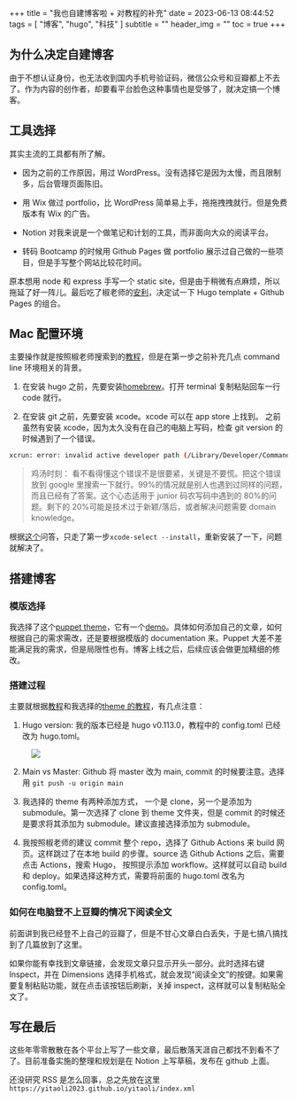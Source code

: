 +++
title = "我也自建博客啦 + 对教程的补充"
date = 2023-06-13 08:44:52
tags = [
    "博客",
    "hugo",
    "科技"
]
subtitle = ""
header_img = ""
toc = true
+++

## 为什么决定自建博客

由于不想认证身份，也无法收到国内手机号验证码，微信公众号和豆瓣都上不去了。作为内容的创作者，却要看平台脸色这种事情也是受够了，就决定搞一个博客。

## 工具选择

其实主流的工具都有所了解。

- 因为之前的工作原因，用过 WordPress。没有选择它是因为太慢，而且限制多，后台管理页面陈旧。

- 用 Wix 做过 portfolio，比 WordPress 简单易上手，拖拖拽拽就行。但是免费版本有 Wix 的广告。

- Notion 对我来说是一个做笔记和计划的工具，而非面向大众的阅读平台。

- 转码 Bootcamp 的时候用 Github Pages 做 portfolio 展示过自己做的一些项目，但是手写整个网站比较花时间。

原本想用 node 和 express 手写一个 static site，但是由于稍微有点麻烦，所以拖延了好一阵儿。最后吃了椒老师的[安利](https://blog.douchi.space/blog-migrate-wordpress-hugo/#gsc.tab=0)，决定试一下 Hugo template + Github Pages 的组合。

## Mac 配置环境

主要操作就是按照椒老师搜索到的[教程](https://levelup.gitconnected.com/build-a-personal-website-with-github-pages-and-hugo-6c68592204c7)，但是在第一步之前补充几点 command line 环境相关的背景。

1. 在安装 hugo 之前，先要安装[homebrew](https://brew.sh/)。打开 terminal 复制粘贴回车一行 code 就行。

2. 在安装 git 之前，先要安装 xcode。xcode 可以在 app store 上找到。
   之前虽然有安装 xcode，因为太久没有在自己的电脑上写码，检查 git version 的时候遇到了一个错误。

```bash
xcrun: error: invalid active developer path (/Library/Developer/CommandLineTools), missing xcrun at: /Library/Developer/CommandLineTools/usr/bin/xcrun
```

> 鸡汤时刻：
> 看不看得懂这个错误不是很要紧，关键是不要慌。把这个错误放到 google 里搜索一下就行。99%的情况就是别人也遇到过同样的问题，而且已经有了答案。这个心态适用于 junior 码农写码中遇到的 80%的问题。剩下的 20%可能是技术过于新颖/落后，或者解决问题需要 domain knowledge。

根据[这个](https://apple.stackexchange.com/questions/254380/why-am-i-getting-an-invalid-active-developer-path-when-attempting-to-use-git-a)问答，只走了第一步`xcode-select --install`，重新安装了一下，问题就解决了。

## 搭建博客

### 模版选择

我选择了这个[puppet theme](https://github.com/roninro/hugo-theme-puppet)，它有一个[demo](https://hugo-theme-puppet.netlify.app/)。具体如何添加自己的文章，如何根据自己的需求需改，还是要根据模版的 documentation 来。Puppet 大差不差能满足我的需求，但是局限性也有。博客上线之后，后续应该会做更加精细的修改。

### 搭建过程

主要就根据[教程](https://levelup.gitconnected.com/build-a-personal-website-with-github-pages-and-hugo-6c68592204c7)和我选择的[theme 的教程](https://hugo-theme-puppet.netlify.app/posts/getting-started/)，有几点注意：

1. Hugo version: 我的版本已经是 hugo v0.113.0，教程中的 config.toml 已经改为 hugo.toml。
<figure>
     <img style="max-width: 40%" src="/yitaoli/img/toml.png">
</figure>

2. Main vs Master: Github 将 master 改为 main, commit 的时候要注意。选择用
   `git push -u origin main`

3. 我选择的 theme 有两种添加方式， 一个是 clone，另一个是添加为 submodule。第一次选择了 clone 到 theme 文件夹，但是 commit 的时候还是要求将其添加为 submodule。建议直接选择添加为 submodule。
4. 我按照椒老师的建议 commit 整个 repo，选择了 Github Actions 来 build 网页。这样跳过了在本地 build 的步骤。source 选 Github Actions 之后，需要点击 Actions，搜索 Hugo， 按照提示添加 workflow。这样就可以自动 build 和 deploy。如果选择这种方式，需要将前面的 hugo.toml 改名为 config.toml。

### 如何在电脑登不上豆瓣的情况下阅读全文

前面讲到我已经登不上自己的豆瓣了，但是不甘心文章白白丢失，于是七搞八搞找到了几篇放到了这里。

如果你能有幸找到文章链接，会发现文章只显示开头一部分。此时选择右键 Inspect，并在 Dimensions 选择手机格式，就会发现“阅读全文”的按键。如果需要复制粘贴功能，就在点击该按钮后刷新，关掉 inspect，这样就可以复制粘贴全文了。

## 写在最后

这些年零零散散在各个平台上写了一些文章，最后散落天涯自己都找不到看不了了。目前准备实施的整理和规划是在 Notion 上写草稿，发布在 github 上面。

还没研究 RSS 是怎么回事，总之先放在这里 `https://yitaoli2023.github.io/yitaoli/index.xml`
